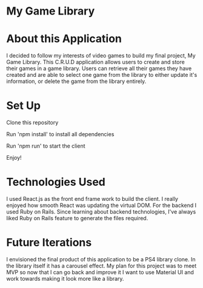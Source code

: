 <h1>My Game Library</h1>

<h1>About this Application</h1>

<p>I decided to follow my interests of video games to build my final project, My Game Library. This C.R.U.D application allows users to create and store their games in a game library. Users can retrieve all their games they have created  and are able to select  one game from the library to either update it's information, or delete the game from the library entirely.</p>

<h1> Set Up</h1>
<p> Clone this repository</p>
<p> Run 'npm install' to install all dependencies</p>
<p> Run 'npm run' to start the client</p>
<p>Enjoy!</p>

<h1>Technologies Used</h1>

<p>I used React.js as the front end frame work to build the client. I really enjoyed how smooth React was updating the virtual DOM. For the backend I used Ruby on Rails.  Since learning about backend technologies, I've always liked Ruby on Rails feature to generate the files required.</p>

<h1>Future Iterations</h1>

<p>I envisioned the final product of this application to be a PS4 library clone. In the library itself it has a carousel effect. My plan for this project was to meet MVP so now that I can go back and improve it I want to use Material UI and work towards making it look more like a library.</p>
